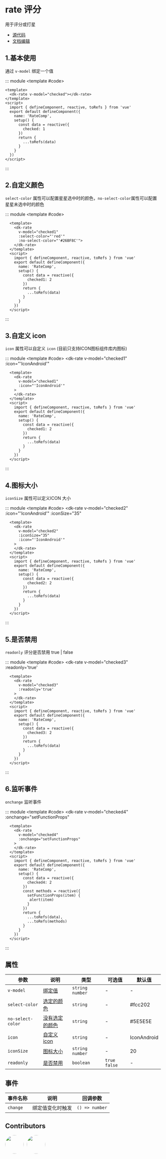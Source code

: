 # rate 评分

用于评分或打星

- [源代码](https://github.com/isMrFan/dk-plus-ui/blob/master/packages/components/dkrate/src/rate.vue)
- [文档编辑](https://github.com/isMrFan/dk-plus-ui/blob/master/docs/zh/components/DataShow/rate.md)

## 1.基本使用

通过 `v-model` 绑定一个值

::: module
<template #code>
  <dk-rate v-model="checked"></dk-rate>
</template>

```vue
<template>
  <dk-rate v-model="checked"></dk-rate>
</template>
<script>
  import { defineComponent, reactive, toRefs } from 'vue'
  export default defineComponent({
    name: 'RateComp',
    setup() {
      const data = reactive({
        checked: 1
      })
      return {
        ...toRefs(data)
      }
    }
  })
</script>
```

:::

## 2.自定义颜色

`select-color` 属性可以配置星星选中时的颜色，`no-select-color`属性可以配置星星未选中时的颜色

::: module
<template #code>
  <dk-rate
    v-model="checked1"
    :select-color="'red'"
    :no-select-color="'#26BF8C'">
  </dk-rate>
</template>

```vue
  <template>
    <dk-rate 
      v-model="checked1" 
      :select-color="'red'" 
      :no-select-color="'#26BF8C'">
    </dk-rate>
  </template>
  <script>
    import { defineComponent, reactive, toRefs } from 'vue'
    export default defineComponent({
      name: 'RateComp',
      setup() {
        const data = reactive({
          checked1: 2
        })
        return {
          ...toRefs(data)
        }
      }
    })
  </script>
```

:::

## 3.自定义 icon

`icon` 属性可以自定义 `icon` (目前只支持ICON图标组件库内图标)

::: module
<template #code>
  <dk-rate
    v-model="checked1"
    :icon="'IconAndroid'"
  >
  </dk-rate>
</template>

```vue
  <template>
    <dk-rate 
      v-model="checked1" 
      :icon="'IconAndroid'"
    >
    </dk-rate>
  </template>
  <script>
    import { defineComponent, reactive, toRefs } from 'vue'
    export default defineComponent({
      name: 'RateComp',
      setup() {
        const data = reactive({
          checked1: 2
        })
        return {
          ...toRefs(data)
        }
      }
    })
  </script>
```

:::

## 4.图标大小

`iconSize` 属性可以定义ICON 大小

::: module
<template #code>
  <dk-rate
    v-model="checked2"
    :icon="'IconAndroid'"
    :iconSize="35"
  >
  </dk-rate>
</template>

```vue
  <template>
    <dk-rate 
      v-model="checked2" 
      :iconSize="35"
      :icon="'IconAndroid'"
    >
    </dk-rate>
  </template>
  <script>
    import { defineComponent, reactive, toRefs } from 'vue'
    export default defineComponent({
      name: 'RateComp',
      setup() {
        const data = reactive({
          checked2: 2
        })
        return {
          ...toRefs(data)
        }
      }
    })
  </script>
```

:::

## 5.是否禁用

`readonly` 评分是否禁用  true | false

::: module
<template #code>
  <dk-rate
    v-model="checked3"
    :readonly='true'
  >
  </dk-rate>
</template>

```vue
  <template>
    <dk-rate 
      v-model="checked3" 
      :readonly='true'
    >
    </dk-rate>
  </template>
  <script>
    import { defineComponent, reactive, toRefs } from 'vue'
    export default defineComponent({
      name: 'RateComp',
      setup() {
        const data = reactive({
          checked3: 2
        })
        return {
          ...toRefs(data)
        }
      }
    })
  </script>
```

:::

## 6.监听事件

`onchange` 监听事件

::: module
<template #code>
  <dk-rate
    v-model="checked4"
    :onchange="setFunctionProps"
  >
  </dk-rate>
</template>

```vue
  <template>
    <dk-rate 
      v-model="checked4" 
      :onchange="setFunctionProps"
    >
    </dk-rate>
  </template>
  <script>
    import { defineComponent, reactive, toRefs } from 'vue'
    export default defineComponent({
      name: 'RateComp',
      setup() {
        const data = reactive({
          checked4: 2
        })
        const methods = reactive({
          setFunctionProps(item) {
           alert(item)
          }
        })
        return {
          ...toRefs(data),
          ...toRefs(methods)
        }
      }
    })
  </script>
```

:::

## 属性

| 参数| 说明 | 类型 | 可选值 | 默认值  |
| --------------- | -------------------------------------------- | --------- | ------------------------------- | ------- |
| `v-model`       | [绑定值](#_1-基本使用)                          | `string  number` | -                  | -       |
| `select-color`       | [选定的颜色](#_2.自定义颜色)                          | `string` | -               | #fcc202       |
| `no-select-color`       | [没有选定的颜色](#_2.自定义颜色)                          | `string` | -               | #5E5E5E       |
| `icon`       | [自定义 icon](#_3.自定义icon)                          | `string` | -               | IconAndroid       |
| `iconSize`       | [图标大小](#_4.图标大小)                          | `string number` | -               | 20       |
| `readonly`       | [是否禁用](#_4.是否禁用)                          | `boolean` | `true false`               | -       |

## 事件

| 事件名称 | 说明             | 回调参数        |
| -------- | ---------------- | --------------- |
| `change` | 绑定值变化时触发 | `() => number` |

## Contributors

<div style='display: flex;'>
  <a href="https://github.com/dk-plus-ui" target="_blank" style='margin-right:10px;'>
    <img style='width:60px;height:60px;border-radius: 50%;' src="https://avatars.githubusercontent.com/u/88755587?v=4" />
  </a>
  <a href="https://github.com/WangYingJay" target="_blank">
    <img style='width:60px;height:60px;border-radius: 50%;' src="https://avatars.githubusercontent.com/u/117073291?s=64&v=4"/>
  </a>
</div>

<script setup>
  import { ref } from 'vue'
  const checked = ref(1)
  const checked1 = ref(2)
  const checked2 = ref(2)
  const checked3 = ref(2)
  const checked4 = ref(2)
  const setFunctionProps=(item)=> {
    console.log(item)
    alert("你看英杰兄弟,还有宇轩兄弟监听事件生效了当前点击的值是"+item)
  }
</script>
